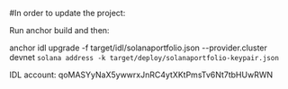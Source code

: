 #In order to update the project:

Run anchor build and then:

anchor idl upgrade -f target/idl/solanaportfolio.json --provider.cluster devnet `solana address -k target/deploy/solanaportfolio-keypair.json`

IDL account: qoMASYyNaX5ywwrxJnRC4ytXKtPmsTv6Nt7tbHUwRWN
